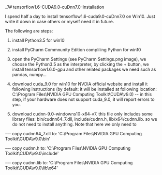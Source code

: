 _7# tensorflow1.6-CUDA9.0-cuDnn7.0-Installation

I spend half a day to install tensorflow1.6-cuda9.0-cuDnn7.0 on Win10. Just write it down in case others or myself need it in future.

The following are steps:

1) install Python3.5 for win10
2) install PyCharm Commnunity Edition compliling Python for win10
3) open the PyCharm Settings (see PyCharm Settings.png image), we choose the Python3.5 as the interpreter, by clicking the + button, we install tensorflow1.6.0-gpu and other related packages we need such as pandas, numpy...

4) download cuda_9.0 for win10 for NVDIA official website and install it following instructions (by default: it will be installed at following location: C:\Program Files\NVIDIA GPU Computing Toolkit\CUDA\v9.0) -- in this step, if your hardware does not support cuda_9.0, it will report errors to you.

5) download cudnn-9.0-windowns10-x64-v7. this file only includes some library files: bin/cudnn64_7.dll, include/cudnn.h, lib/x64/cudnn.lib. so we do not need to install anything. Note that here we only need to

--- copy cudnn64_7.dll to: 'C:\Program Files\NVIDIA GPU Computing Toolkit\CUDA\v9.0\bin'

--- copy cudnn.h to: 'C:\Program Files\NVIDIA GPU Computing Toolkit\CUDA\v9.0\include'

--- copy cudnn.lib to: 'C:\Program Files\NVIDIA GPU Computing Toolkit\CUDA\v9.0\lib\x64'
